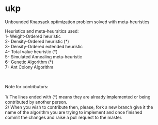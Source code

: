 # ukp
Unbounded Knapsack optimization problem solved with meta-heuristics

Heuristics and meta-heursitics used: <br>
1- Weight-Ordered heuristic \
2- Density-Ordered heuristic (\*)\
3- Density-Ordered extended heuristic \
4- Total value heuristic (\*)\
5- Simulated Annealing meta-heuristic \
6- Genetic Algorithm (\*) \
7- Ant Colony Algorithm

<br><br>
Note for contributors:<br> <br>
1/ The lines ended with (\*) means they are already implemented or being contributed by another person. <br>
2/ When you wish to contribute then, please, fork a new branch give it the name of the algorithm you are trying to implement and once finished commit the changes and raise a pull request to the master.
